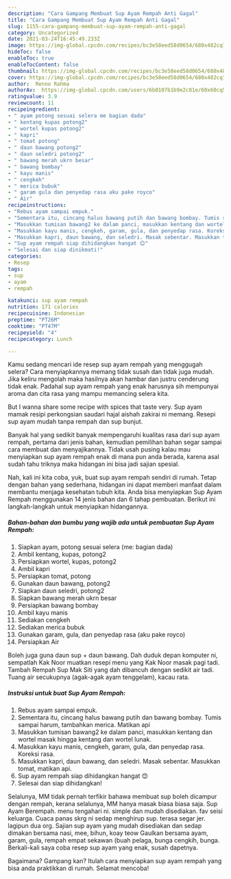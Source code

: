 ```yaml
---
description: "Cara Gampang Membuat Sup Ayam Rempah Anti Gagal"
title: "Cara Gampang Membuat Sup Ayam Rempah Anti Gagal"
slug: 1155-cara-gampang-membuat-sup-ayam-rempah-anti-gagal
category: Uncategorized
date: 2021-03-24T16:45:49.233Z
image: https://img-global.cpcdn.com/recipes/bc3e58eed58d0654/680x482cq70/sup-ayam-rempah-foto-resep-utama.jpg
hideToc: false
enableToc: true
enableTocContent: false
thumbnail: https://img-global.cpcdn.com/recipes/bc3e58eed58d0654/680x482cq70/sup-ayam-rempah-foto-resep-utama.jpg
cover: https://img-global.cpcdn.com/recipes/bc3e58eed58d0654/680x482cq70/sup-ayam-rempah-foto-resep-utama.jpg
author:  Renno Rahma
authorAv:  https://img-global.cpcdn.com/users/6b0107b1b9e2c81e/60x60cq50/avatar.jpg
ratingvalue: 3.9
reviewcount: 11
recipeingredient:
- " ayam potong sesuai selera me bagian dada"
- " kentang kupas potong2"
- " wortel kupas potong2"
- " kapri"
- " tomat potong"
- " daun bawang potong2"
- " daun seledri potong2"
- " bawang merah ukrn besar"
- " bawang bombay"
- " kayu manis"
- " cengkeh"
- " merica bubuk"
- " garam gula dan penyedap rasa aku pake royco"
- " Air"
recipeinstructions:
- "Rebus ayam sampai empuk."
- "Sementara itu, cincang halus bawang putih dan bawang bombay. Tumis sampai harum, tambahkan merica. Matikan api"
- "Masukkan tumisan bawang2 ke dalam panci, masukkan kentang dan wortel masak hingga kentang dan wortel lunak."
- "Masukkan kayu manis, cengkeh, garam, gula, dan penyedap rasa. Koreksi rasa."
- "Masukkan kapri, daun bawang, dan seledri. Masak sebentar. Masukkan tomat, matikan api."
- "Sup ayam rempah siap dihidangkan hangat 😊"
- "Selesai dan siap dinikmati!"
categories:
- Resep
tags:
- sup
- ayam
- rempah

katakunci: sup ayam rempah 
nutrition: 171 calories
recipecuisine: Indonesian
preptime: "PT26M"
cooktime: "PT47M"
recipeyield: "4"
recipecategory: Lunch

---
```



Kamu sedang mencari ide resep sup ayam rempah yang menggugah selera? Cara menyiapkannya memang tidak susah dan tidak juga mudah. Jika keliru mengolah maka hasilnya akan hambar dan justru cenderung tidak enak. Padahal sup ayam rempah yang enak harusnya sih mempunyai aroma dan cita rasa yang mampu memancing selera kita.


But I wanna share some recipe with spices that taste very. Sup ayam mamak resipi perkongsian saudari hajal aishah zakirai ni memang. Resepi sup ayam mudah tanpa rempah dan sup bunjut.

Banyak hal yang sedikit banyak mempengaruhi kualitas rasa dari sup ayam rempah, pertama dari jenis bahan, kemudian pemilihan bahan segar sampai cara membuat dan menyajikannya. Tidak usah pusing kalau mau menyiapkan sup ayam rempah enak di mana pun anda berada, karena asal sudah tahu triknya maka hidangan ini bisa jadi sajian spesial.


Nah, kali ini kita coba, yuk, buat sup ayam rempah sendiri di rumah. Tetap dengan bahan yang sederhana, hidangan ini dapat memberi manfaat dalam membantu menjaga kesehatan tubuh kita. Anda bisa menyiapkan Sup Ayam Rempah menggunakan 14 jenis bahan dan 6 tahap pembuatan. Berikut ini langkah-langkah untuk menyiapkan hidangannya.

<!--inarticleads1-->

##### Bahan-bahan dan bumbu yang wajib ada untuk pembuatan Sup Ayam Rempah:

1. Siapkan  ayam, potong sesuai selera (me: bagian dada)
1. Ambil  kentang, kupas, potong2
1. Persiapkan  wortel, kupas, potong2
1. Ambil  kapri
1. Persiapkan  tomat, potong
1. Gunakan  daun bawang, potong2
1. Siapkan  daun seledri, potong2
1. Siapkan  bawang merah ukrn besar
1. Persiapkan  bawang bombay
1. Ambil  kayu manis
1. Sediakan  cengkeh
1. Sediakan  merica bubuk
1. Gunakan  garam, gula, dan penyedap rasa (aku pake royco)
1. Persiapkan  Air


Boleh juga guna daun sup + daun bawang. Dah duduk depan komputer ni, sempatlah Kak Noor muatkan resepi menu yang Kak Noor masak pagi tadi. Tambah Rempah Sup Mak Siti yang dah dibancuh dengan sedikit air tadi. Tuang air secukupnya (agak-agak ayam tenggelam), kacau rata. 

<!--inarticleads2-->

##### Instruksi untuk buat Sup Ayam Rempah:

1. Rebus ayam sampai empuk.
1. Sementara itu, cincang halus bawang putih dan bawang bombay. Tumis sampai harum, tambahkan merica. Matikan api
1. Masukkan tumisan bawang2 ke dalam panci, masukkan kentang dan wortel masak hingga kentang dan wortel lunak.
1. Masukkan kayu manis, cengkeh, garam, gula, dan penyedap rasa. Koreksi rasa.
1. Masukkan kapri, daun bawang, dan seledri. Masak sebentar. Masukkan tomat, matikan api.
1. Sup ayam rempah siap dihidangkan hangat 😊
1. Selesai dan siap dihidangkan!

Selalunya, MM tidak pernah terfikir bahawa membuat sup boleh dicampur dengan rempah, kerana selalunya, MM hanya masak biasa biasa saja. Sup Ayam Berempah. menu tengahari ni. simple dan mudah disediakan. fav seisi keluarga. Cuaca panas skrg ni sedap menghirup sup. terasa segar jer. lagipun dua org. Sajian sup ayam yang mudah disediakan dan sedap dimakan bersama nasi, mee, bihun, koay teow Gaulkan bersama ayam, garam, gula, rempah empat sekawan (buah pelaga, bunga cengkih, bunga. Berkali-kali saya coba resep sup ayam yang enak, susah dapetnya. 

Bagaimana? Gampang kan? Itulah cara menyiapkan sup ayam rempah yang bisa anda praktikkan di rumah. Selamat mencoba!
